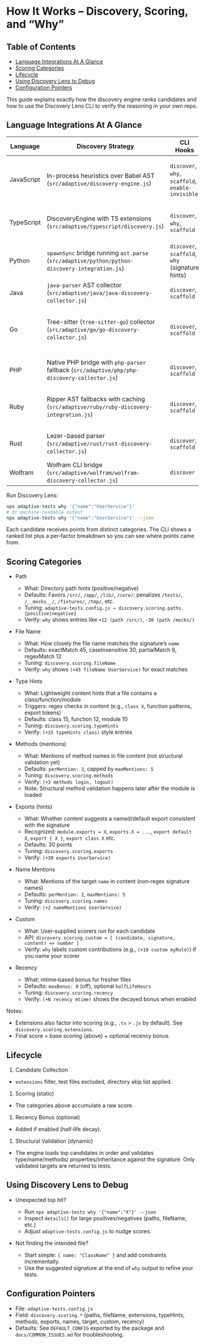 # How It Works – Discovery, Scoring, and “Why”

## Table of Contents

- [Language Integrations At A Glance](#language-integrations-at-a-glance)
- [Scoring Categories](#scoring-categories)
- [Lifecycle](#lifecycle)
- [Using Discovery Lens to Debug](#using-discovery-lens-to-debug)
- [Configuration Pointers](#configuration-pointers)

This guide explains exactly how the discovery engine ranks candidates and how to
use the Discovery Lens CLI to verify the reasoning in your own repo.

## Language Integrations At A Glance

| Language    | Discovery Strategy                                                                 | CLI Hooks                                     | Scaffold Output               | Notes |
|-------------|-------------------------------------------------------------------------------------|-----------------------------------------------|--------------------------------|-------|
| JavaScript  | In-process heuristics over Babel AST (`src/adaptive/discovery-engine.js`)           | `discover`, `why`, `scaffold`, `enable-invisible` | Jest suites (JavaScript)       | Baseline experience with telemetry + invisible mode |
| TypeScript  | DiscoveryEngine with TS extensions (`src/adaptive/typescript/discovery.js`)         | `discover`, `why`, `scaffold`                  | Jest suites (ts-jest)          | Resolves path aliases through `tsconfig-resolver.js` |
| Python      | `spawnSync` bridge running `ast.parse` (`src/adaptive/python/python-discovery-integration.js`) | `discover`, `scaffold`, `why` (signature hints) | Pytest skeletons               | Requires local `python3`; 5 s timeout + 1 MB buffer |
| Java        | `java-parser` AST collector (`src/adaptive/java/java-discovery-collector.js`)       | `discover`, `scaffold`                        | JUnit tests                    | Auto-detects Maven/Gradle layouts |
| Go          | Tree-sitter (`tree-sitter-go`) collector (`src/adaptive/go/go-discovery-collector.js`) | `discover`, `scaffold`                        | Go test skeletons              | Optional dependency; graceful fallback when parser missing |
| PHP         | Native PHP bridge with `php-parser` fallback (`src/adaptive/php/php-discovery-collector.js`) | `discover`, `scaffold`                        | PHPUnit cases                  | Captures namespaces, traits, and functions |
| Ruby        | Ripper AST fallbacks with caching (`src/adaptive/ruby/ruby-discovery-integration.js`) | `discover`, `scaffold`                        | RSpec skeletons                | 2 s interpreter checks + bounded cache |
| Rust        | Lezer-based parser (`src/adaptive/rust/rust-discovery-collector.js`)                | `discover`, `scaffold`                        | Rust test modules (`#[cfg(test)]`) | Infers crate/module names for output paths |
| Wolfram     | Wolfram CLI bridge (`src/adaptive/wolfram/wolfram-discovery-collector.js`)          | `discover`                                   | _Not yet available_            | Scaffolding tracked on roadmap |

Run Discovery Lens:

```bash
npx adaptive-tests why '{"name":"UserService"}'
# Or machine‑readable output
npx adaptive-tests why '{"name":"UserService"}' --json
```

Each candidate receives points from distinct categories. The CLI shows a
ranked list plus a per‑factor breakdown so you can see where points came from.

## Scoring Categories

- Path
  - What: Directory path hints (positive/negative)
  - Defaults: Favors `/src/`, `/app/`, `/lib/`, `/core/`; penalizes `/tests/`,
    `/__mocks__/`, `/fixtures/`, `/tmp/`, etc.
  - Tuning: `adaptive-tests.config.js → discovery.scoring.paths.{positive|negative}`
  - Verify: `why` shows entries like `+12 (path /src/)`, `-30 (path /mocks/)`

- File Name
  - What: How closely the file name matches the signature’s `name`
  - Defaults: exactMatch 45, caseInsensitive 30, partialMatch 8, regexMatch 12
  - Tuning: `discovery.scoring.fileName`
  - Verify: `why` shows `(+45 fileName UserService)` for exact matches

- Type Hints
  - What: Lightweight content hints that a file contains a class/function/module
  - Triggers: regex checks in content (e.g., `class X`, function patterns, export tokens)
  - Defaults: class 15, function 12, module 10
  - Tuning: `discovery.scoring.typeHints`
  - Verify: `(+15 typeHints class)` style entries

- Methods (mentions)
  - What: Mentions of method names in file content (not structural validation yet)
  - Defaults: `perMention: 3`, capped by `maxMentions: 5`
  - Tuning: `discovery.scoring.methods`
  - Verify: `(+3 methods login, logout)`
  - Note: Structural method validation happens later after the module is loaded

- Exports (hints)
  - What: Whether content suggests a named/default export consistent with the signature
  - Recognized: `module.exports = X`, `exports.X = ...`, `export default X`,
    `export { X }`, `export class X` etc.
  - Defaults: 30 points
  - Tuning: `discovery.scoring.exports`
  - Verify: `(+30 exports UserService)`

- Name Mentions
  - What: Mentions of the target `name` in content (non‑regex signature names)
  - Defaults: `perMention: 2`, `maxMentions: 5`
  - Tuning: `discovery.scoring.names`
  - Verify: `(+2 nameMentions UserService)`

- Custom
  - What: User‑supplied scorers run for each candidate
  - API: `discovery.scoring.custom = [ (candidate, signature, content) => number ]`
  - Verify: `why` labels custom contributions (e.g., `(+10 custom myRule)`) if you name your scorer

- Recency
  - What: mtime‑based bonus for fresher files
  - Defaults: `maxBonus: 0` (off), optional `halfLifeHours`
  - Tuning: `discovery.scoring.recency`
  - Verify: `(+N recency mtime)` shows the decayed bonus when enabled

Notes:

- Extensions also factor into scoring (e.g., `.ts` > `.js` by default). See
  `discovery.scoring.extensions`.
- Final score = base scoring (above) + optional recency bonus.

## Lifecycle

1. Candidate Collection

- `extensions` filter, test files excluded, directory skip list applied.

1. Scoring (static)

- The categories above accumulate a raw score.

1. Recency Bonus (optional)

- Added if enabled (half‑life decay).

1. Structural Validation (dynamic)

- The engine loads top candidates in order and validates type/name/methods/
  properties/inheritance against the signature. Only validated targets are
  returned to tests.

## Using Discovery Lens to Debug

- Unexpected top hit?
  - Run `npx adaptive-tests why '{"name":"X"}' --json`
  - Inspect `details[]` for large positives/negatives (paths, fileName, etc.)
  - Adjust `adaptive-tests.config.js` to nudge scores.

- Not finding the intended file?
  - Start simple: `{ name: "ClassName" }` and add constraints incrementally.
  - Use the suggested signature at the end of `why` output to refine your tests.

## Configuration Pointers

- File: `adaptive-tests.config.js`
- Field: `discovery.scoring.*` (paths, fileName, extensions, typeHints, methods,
  exports, names, target, custom, recency)
- Defaults: See `DEFAULT_CONFIG` exported by the package and `docs/COMMON_ISSUES.md` for troubleshooting.
